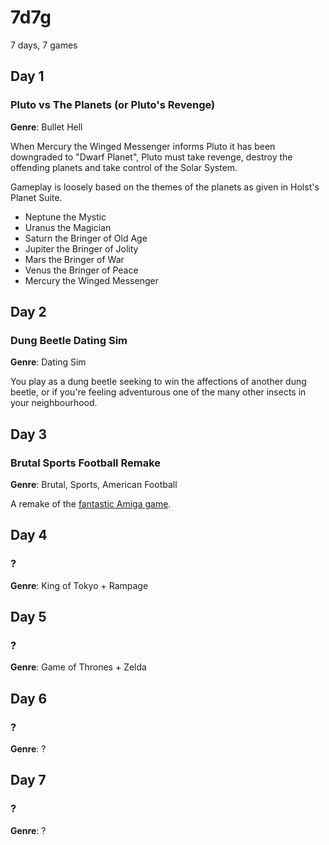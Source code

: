 7d7g
====

7 days, 7 games


Day 1
-----

### Pluto vs The Planets (or Pluto's Revenge)

**Genre**: Bullet Hell

When Mercury the Winged Messenger informs Pluto it has been downgraded to "Dwarf Planet", Pluto must take revenge, destroy the offending planets and take control of the Solar System.

Gameplay is loosely based on the themes of the planets as given in Holst's Planet Suite.

- Neptune the Mystic
- Uranus the Magician
- Saturn the Bringer of Old Age
- Jupiter the Bringer of Jolity
- Mars the Bringer of War
- Venus the Bringer of Peace
- Mercury the Winged Messenger


Day 2
-----

### Dung Beetle Dating Sim

**Genre**: Dating Sim

You play as a dung beetle seeking to win the affections of another dung beetle, or if you're feeling adventurous one of the many other insects in your neighbourhood.


Day 3
-----

### Brutal Sports Football Remake

**Genre**: Brutal, Sports, American Football

A remake of the [fantastic Amiga game](http://www.youtube.com/watch?v=jLB63Igu1bk).


Day 4
-----

### ?

**Genre**: King of Tokyo + Rampage


Day 5
-----

### ?

**Genre**: Game of Thrones + Zelda


Day 6
-----

### ?

**Genre**: ?


Day 7
-----

### ?

**Genre**: ?